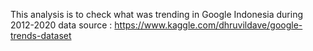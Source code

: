 This analysis is to check what was trending in Google Indonesia during 2012-2020
data source : https://www.kaggle.com/dhruvildave/google-trends-dataset
